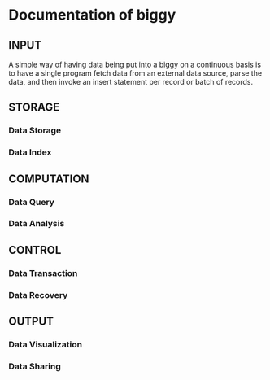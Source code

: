 # Documentation of biggy

## INPUT
A simple way of having data being put into a biggy on a continuous basis is to have a single program fetch data from an external data source, parse the data, and then invoke an insert statement per record or batch of records.

## STORAGE

### Data Storage

### Data Index

## COMPUTATION

### Data Query

### Data Analysis

## CONTROL

### Data Transaction

### Data Recovery

## OUTPUT

### Data Visualization

### Data Sharing
